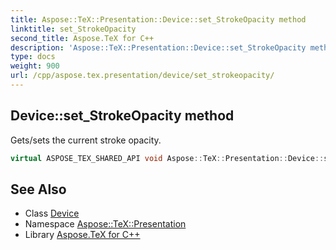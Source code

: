 ```yaml
---
title: Aspose::TeX::Presentation::Device::set_StrokeOpacity method
linktitle: set_StrokeOpacity
second_title: Aspose.TeX for C++
description: 'Aspose::TeX::Presentation::Device::set_StrokeOpacity method. Gets/sets the current stroke opacity in C++.'
type: docs
weight: 900
url: /cpp/aspose.tex.presentation/device/set_strokeopacity/
---
```

## Device::set_StrokeOpacity method


Gets/sets the current stroke opacity.

```cpp
virtual ASPOSE_TEX_SHARED_API void Aspose::TeX::Presentation::Device::set_StrokeOpacity(float value)
```




## See Also

* Class [Device](../)
* Namespace [Aspose::TeX::Presentation](../../)
* Library [Aspose.TeX for C++](../../../)
